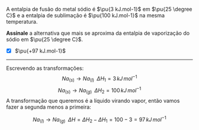 A entalpia de fusão do metal sódio é $\pu{3 kJ.mol-1}$ em $\pu{25 \degree C}$ e a entalpia de sublimação é $\pu{100 kJ.mol-1}$ na mesma temperatura.

**Assinale** a alternativa que mais se aproxima da entalpia de vaporização do sódio em $\pu{25 \degree C}$.

- [x] $\pu{+97 kJ.mol-1}$

---

Escrevendo as transformações:
$$Na_{(s)}\rightarrow Na_{(l)}\;\;\Delta H_{1}=3\,kJ\,mol^{-1}$$
$$Na_{(s)}\rightarrow Na_{(g)}\;\;\Delta H_{2}=100\,kJ\,mol^{-1}$$
A transformação que queremos é a líquido virando vapor, então vamos fazer a segunda menos a primeira:

$$Na_{(l)}\rightarrow Na_{(g)}\;\;\Delta H=\Delta H_{2}-\Delta H_{1}=100-3=97\,kJ\,mol^{-1}$$


